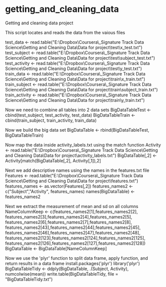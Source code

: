 getting_and_cleaning_data
=========================

Getting and cleaning data project

This script locates and reads the data from the vaious files

test_data <- read.table("E:\\Dropbox\\Coursera\\_Signature Track Data Science\\Getting and Cleaning Data\\Data for project\\test\\x_test.txt")
test_subject <- read.table("E:\\Dropbox\\Coursera\\_Signature Track Data Science\\Getting and Cleaning Data\\Data for project\\test\\subject_test.txt")
test_activity <- read.table("E:\\Dropbox\\Coursera\\_Signature Track Data Science\\Getting and Cleaning Data\\Data for project\\test\\y_test.txt")
train_data <- read.table("E:\\Dropbox\\Coursera\\_Signature Track Data Science\\Getting and Cleaning Data\\Data for project\\train\\x_train.txt")
train_subject <- read.table("E:\\Dropbox\\Coursera\\_Signature Track Data Science\\Getting and Cleaning Data\\Data for project\\train\\subject_train.txt")
train_activity <- read.table("E:\\Dropbox\\Coursera\\_Signature Track Data Science\\Getting and Cleaning Data\\Data for project\\train\\y_train.txt")

Now we need to combine all tables into 2 data sets
BigDataTableTest <- cbind(test_subject, test_activity, test_data)
BigDataTableTrain <- cbind(train_subject, train_activity, train_data)

Now we build the big data set
BigDataTable <- rbind(BigDataTableTest, BigDataTableTrain)

Now map the data inside activity_labels.txt using the match function
Activity <- read.table("E:\\Dropbox\\Coursera\\_Signature Track Data Science\\Getting and Cleaning Data\\Data for project\\activity_labels.txt")
BigDataTable[,2] <- Activity[match(BigDataTable[,2], Activity[,1]),2]

Next we add descriptive names using the names in the features.txt file
Features <- read.table("E:\\Dropbox\\Coursera\\_Signature Track Data Science\\Getting and Cleaning Data\\Data for project\\features.txt")
features_names <- as.vector(Features[,2])
features_names2 <- c("Subject","Activity", features_names)
names(BigDataTable) <- features_names2

Next we extract the measurement of mean and sd on all columns
NameColumnKeep <- c(features_names2[1],features_names2[2],
                    features_names2[3],features_names2[4],features_names2[5],
                    features_names2[6],features_names2[7],features_names2[8],
                    features_names2[43],features_names2[44],features_names2[45],
                    features_names2[46],features_names2[47],features_names2[48],
                    features_names2[123],features_names2[124],features_names2[125],
                    features_names2[126],features_names2[127],features_names2[128])
BigDataTable <- BigDataTable[NameColumnKeep]

Now we use the 'plyr' function to split data frame, apply function, and return results in a data frame
install.packages('plyr')
library('plyr')
BigDataTableTidy <- ddply(BigDataTable, .(Subject, Activity), numcolwise(mean))
write.table(BigDataTableTidy, file = "BigDataTableTidy.txt")
